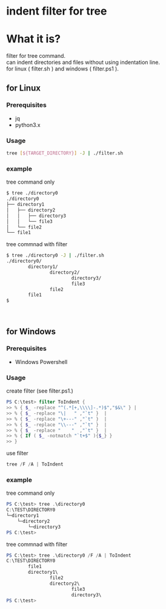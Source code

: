 indent filter for tree
==================================================

# What it is?
filter for tree command.  
can indent directories and files without using indentation line.  
for linux ( filter.sh ) and windows ( filter.ps1 ).

## for Linux
### Prerequisites
- jq
- python3.x

### Usage
```bash
tree [${TARGET_DIRECTORY}] -J | ./filter.sh
```

### example
tree command only
```bash
$ tree ./directory0
./directory0
├── directory1
│   ├── directory2
│   │   ├── directory3
│   │   └── file3
│   └── file2
└── file1
```
tree commnad with filter
```bash
$ tree ./directory0 -J | ./filter.sh
./directory0/
        directory1/
                directory2/
                        directory3/
                        file3
                file2
        file1
$
```

<br>

## for Windows
### Prerequisites
- Windows Powershell

### Usage
create filter (see filter.ps1.)
```powershell
PS C:\test> filter ToIndent {
>> % { $_ -replace "^(.*[+,\\\\]-.*)$","$&\" } |
>> % { $_ -replace "\|   " ,"`t" }  |
>> % { $_ -replace "\+---" ,"`t" }  |
>> % { $_ -replace "\\---" ,"`t" }  |
>> % { $_ -replace "    "  ,"`t" }  |
>> % { If ( $_ -notmatch "`t+$" ){$_} }
>> }
```
use filter
```powershell
tree /F /A | ToIndent
```
### example
tree command only
```powershell
PS C:\test> tree .\directory0
C:\TEST\DIRECTORY0
└─directory1
    └─directory2
        └─directory3
PS C:\test>
```
tree commnad with filter
```powershell
PS C:\test> tree .\directory0 /F /A | ToIndent
C:\TEST\DIRECTORY0
        file1
        directory1\
                file2
                directory2\
                        file3
                        directory3\
PS C:\test>
```
